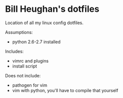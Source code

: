 Bill Heughan's dotfiles
=======================

Location of all my linux config dotfiles.

Assumptions:
- python 2.6-2.7 installed

Includes:
- vimrc and plugins
- install script

Does not include:
- pathogen for vim
- vim with python, you'll have to compile that yourself
